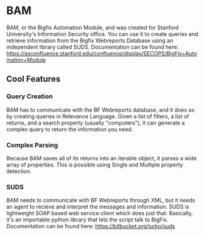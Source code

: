 # BAM
BAM, or the Bigfix Automation Module, and was created for Stanford University's Information Security office. You can use it to create queries and retrieve information from the Bigfix Webreports Database using an independent library called SUDS. 
Documentation can be found here: 
https://asconfluence.stanford.edu/confluence/display/SECOPS/BigFix+Automation+Module

## Cool Features
### Query Creation
BAM has to communicate with the BF Webreports database, and it does so by creating queries in Relevance Language. Given a list of filters, a list of returns, and a search property (usually "computers"), it can generate a complex query to return the information you need.
### Complex Parsing
Because BAM saves all of its returns into an iterable object, it parses a wide array of properties. This is possible using Single and Multiple property detection.
### SUDS
BAM needs to communicate with BF Webreports through XML, but it needs an agent to recieve and interpret the messages and information. SUDS is lightweight SOAP based web service client which does just that. Basically, it's an importable python library that lets the script talk to BigFix. 
  Documentation can be found here: https://bitbucket.org/jurko/suds
